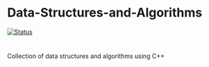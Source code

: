 # Data-Structures-and-Algorithms
[![Status](https://github.com/jayavardhanravi/Data-Structures-and-Algorithms/actions/workflows/cmake-single-platform.yml/badge.svg?event=push)](https://github.com/jayavardhanravi/Data-Structures-and-Algorithms/actions/workflows/cmake-single-platform.yml)
#
Collection of data structures and algorithms using C++

